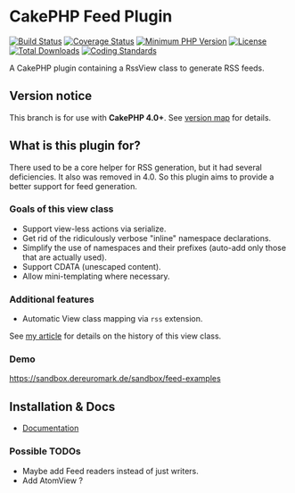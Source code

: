 # CakePHP Feed Plugin
[![Build Status](https://api.travis-ci.com/dereuromark/cakephp-feed.svg?branch=master)](https://api.travis-ci.com/dereuromark/cakephp-feed)
[![Coverage Status](https://codecov.io/gh/dereuromark/cakephp-feed/branch/master/graph/badge.svg)](https://codecov.io/gh/dereuromark/cakephp-feed)
[![Minimum PHP Version](https://img.shields.io/badge/php-%3E%3D%207.2-8892BF.svg)](https://php.net/)
[![License](https://poser.pugx.org/dereuromark/cakephp-feed/license.svg)](https://packagist.org/packages/dereuromark/cakephp-feed)
[![Total Downloads](https://poser.pugx.org/dereuromark/cakephp-feed/d/total.svg)](https://packagist.org/packages/dereuromark/cakephp-feed)
[![Coding Standards](https://img.shields.io/badge/cs-PSR--2--R-yellow.svg)](https://github.com/php-fig-rectified/fig-rectified-standards)

A CakePHP plugin containing a RssView class to generate RSS feeds.

## Version notice

This branch is for use with **CakePHP 4.0+**. See [version map](https://github.com/dereuromark/cakephp-feed/wiki#cakephp-version-map) for details.

## What is this plugin for?
There used to be a core helper for RSS generation, but it had several deficiencies. It also was removed in 4.0.
So this plugin aims to provide a better support for feed generation.

### Goals of this view class

- Support view-less actions via serialize.
- Get rid of the ridiculously verbose "inline" namespace declarations.
- Simplify the use of namespaces and their prefixes (auto-add only those that are actually used).
- Support CDATA (unescaped content).
- Allow mini-templating where necessary.

### Additional features
- Automatic View class mapping via `rss` extension.

See [my article](https://www.dereuromark.de/2013/10/03/rss-feeds-in-cakephp/) for details on the history of this view class.

### Demo
https://sandbox.dereuromark.de/sandbox/feed-examples


## Installation & Docs

- [Documentation](docs/README.md)

### Possible TODOs

* Maybe add Feed readers instead of just writers.
* Add AtomView ?
